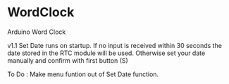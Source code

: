 # WordClock
Arduino Word Clock

v1.1
Set Date runs on startup.
If no input is received within 30 seconds the date stored in the RTC module will be used.
Otherwise set your date manually and confirm with first button (S)


To Do :
Make menu funtion out of Set Date function.
